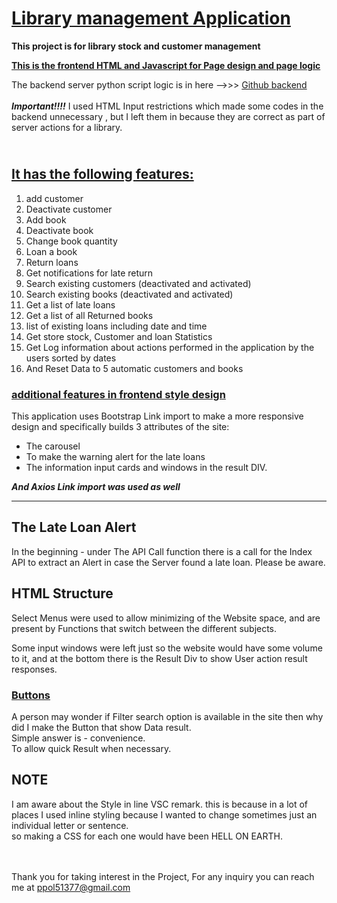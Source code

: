 # <u> Library management Application</u>

**This project is for library stock and customer management**

**<u>This is the frontend HTML and Javascript for Page design and page logic</u>**

The backend server python script logic is in here -->>> [Github backend](https://github.com/shanaor/backhand_library_project)
<br><br> ***Important!!!!*** I used HTML Input restrictions which made some codes in the backend unnecessary , but I left them in because they are correct as part of server actions for a library. 

## <br><u>It has the following features:</u>

1. add customer
2. Deactivate customer
3. Add book
4. Deactivate book
5. Change book quantity
6. Loan a book
7. Return loans
8. Get notifications for late return
9. Search existing customers (deactivated and activated)
10. Search existing books (deactivated and activated)
11. Get a list of late loans
12. Get a list of all Returned books
13. list of existing loans including date and time
14. Get store stock, Customer and loan Statistics
15. Get Log information about actions performed in the application by the users sorted by dates
16. And Reset Data to 5 automatic customers and books

### <u>additional features in frontend style design</u>
This application uses Bootstrap Link import to make a more responsive design and specifically builds 3 attributes of the site: 
- The carousel
- To make the warning alert for the late loans
- The information input cards and windows in the result DIV.

***And Axios Link import was used as well***
_____

## The Late Loan Alert
In the beginning - under The API Call function there is a call for the Index API to extract an Alert in case the Server found a late loan. Please be aware. 

## HTML Structure

Select Menus were used to allow minimizing of the Website space, and are present by Functions that switch between the different subjects. 

Some input windows were left just so the website would have some volume to it, and at the bottom there is the Result Div to show User action result responses. 

### <u> Buttons </u> 
A person may wonder if Filter search option is available in the site then why did I make the Button that show Data result. <br>
Simple answer is - convenience. <br>
 To allow quick Result when necessary. 



## NOTE ## 

I am aware about the Style in line VSC remark. this is because in a lot of places I used inline styling because I wanted to change sometimes just an individual letter or sentence. <br> so making a CSS for each one would have been HELL ON EARTH.





<br><br>
Thank you for taking interest in the Project,
For any inquiry you can reach me at ppol51377@gmail.com